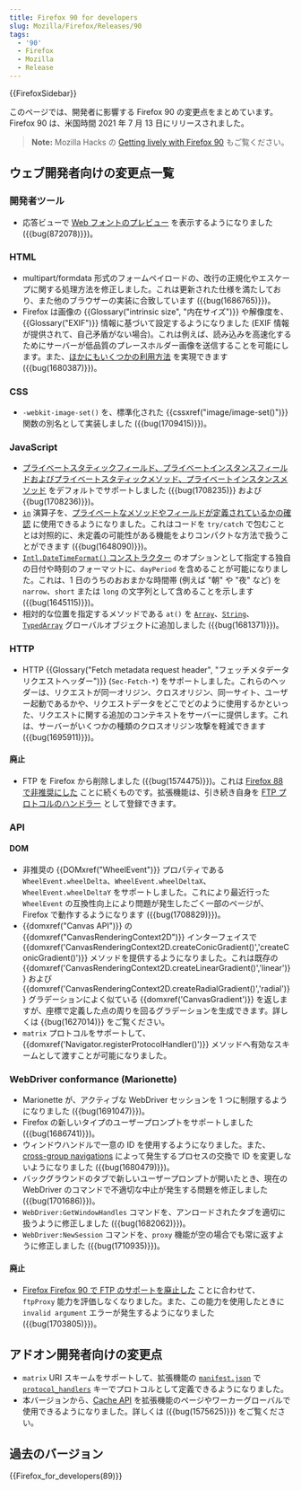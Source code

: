 ```yaml
---
title: Firefox 90 for developers
slug: Mozilla/Firefox/Releases/90
tags:
  - '90'
  - Firefox
  - Mozilla
  - Release
---
```

{{FirefoxSidebar}}

このページでは、開発者に影響する Firefox 90 の変更点をまとめています。Firefox 90 は、米国時間 2021 年 7 月 13 日にリリースされました。

> **Note:** Mozilla Hacks の [Getting lively with Firefox 90](https://hacks.mozilla.org/2021/07/getting-lively-with-firefox-90/) もご覧ください。

## ウェブ開発者向けの変更点一覧

### 開発者ツール

- 応答ビューで [Web フォントのプレビュー](/ja/docs/Tools/Network_Monitor/request_details#response_tab) を表示するようになりました ({{bug(872078)}})。

### HTML

- multipart/formdata 形式のフォームペイロードの、改行の正規化やエスケープに関する処理方法を修正しました。これは更新された仕様を満たしており、また他のブラウザーの実装に合致しています ({{bug(1686765)}})。
- Firefox は画像の {{Glossary("intrinsic size", "内在サイズ")}} や解像度を、{{Glossary("EXIF")}} 情報に基づいて設定するようになりました (EXIF 情報が提供されて、自己矛盾がない場合)。これは例えば、読み込みを高速化するためにサーバーが低品質のプレースホルダー画像を送信することを可能にします。また、[ほかにもいくつかの利用方法](https://github.com/eeeps/exif-intrinsic-sizing-explainer) を実現できます ({{bug(1680387)}})。

### CSS

- `-webkit-image-set()` を、標準化された {{cssxref("image/image-set()")}} 関数の別名として実装しました ({{bug(1709415)}})。

### JavaScript

- [プライベートスタティックフィールド、プライベートインスタンスフィールドおよびプライベートスタティックメソッド、プライベートインスタンスメソッド](/ja/docs/Web/JavaScript/Reference/Classes/Private_class_fields) をデフォルトでサポートしました ({{bug(1708235)}} および {{bug(1708236)}})。
- [`in`](/ja/docs/Web/JavaScript/Reference/Operators/in#private_fields_and_methods) 演算子を、[プライベートなメソッドやフィールドが定義されているかの確認](/ja/docs/Web/JavaScript/Guide/Working_With_Private_Class_Features#checking_if_a_private_fieldmethod_exists) に使用できるようになりました。これはコードを `try/catch` で包むこととは対照的に、未定義の可能性がある機能をよりコンパクトな方法で扱うことができます ({{bug(1648090)}})。
- [`Intl.DateTimeFormat()` コンストラクター](/ja/docs/Web/JavaScript/Reference/Global_Objects/Intl/DateTimeFormat/DateTimeFormat) のオプションとして指定する独自の日付や時刻のフォーマットに、`dayPeriod` を含めることが可能になりました。これは、1 日のうちのおおまかな時間帯 (例えば "朝" や "夜" など) を `narrow`、`short` または `long` の文字列として含めることを示します ({{bug(1645115)}})。
- 相対的な位置を指定するメソッドである `at()` を [`Array`](/ja/docs/Web/JavaScript/Reference/Global_Objects/Array)、[`String`](/ja/docs/Web/JavaScript/Reference/Global_Objects/String)、[`TypedArray`](/ja/docs/Web/JavaScript/Reference/Global_Objects/TypedArray) グローバルオブジェクトに追加しました ({{bug(1681371)}})。

### HTTP

- HTTP {{Glossary("Fetch metadata request header", "フェッチメタデータリクエストヘッダー")}} (`Sec-Fetch-*`) をサポートしました。これらのヘッダーは、リクエストが同一オリジン、クロスオリジン、同一サイト、ユーザー起動であるかや、リクエストデータをどこでどのように使用するかといった、リクエストに関する追加のコンテキストをサーバーに提供します。これは、サーバーがいくつかの種類のクロスオリジン攻撃を軽減できます ({{bug(1695911)}})。

#### 廃止

- FTP を Firefox から削除しました ({{bug(1574475)}})。これは [Firefox 88 で非推奨にした](/ja/docs/Mozilla/Firefox/Releases/88#http) ことに続くものです。拡張機能は、引き続き自身を [FTP プロトコルのハンドラー](/ja/docs/Mozilla/Add-ons/WebExtensions/manifest.json/protocol_handlers) として登録できます。

### API

#### DOM

- 非推奨の {{DOMxref("WheelEvent")}} プロパティである `WheelEvent.wheelDelta`、`WheelEvent.wheelDeltaX`、`WheelEvent.wheelDeltaY` をサポートしました。これにより最近行った `WheelEvent` の互換性向上により問題が発生したごく一部のページが、Firefox で動作するようになります ({{bug(1708829)}})。
- {{domxref("Canvas API")}} の {{domxref("CanvasRenderingContext2D")}} インターフェイスで {{domxref('CanvasRenderingContext2D.createConicGradient()','createConicGradient()')}} メソッドを提供するようになりました。これは既存の {{domxref('CanvasRenderingContext2D.createLinearGradient()','linear')}} および {{domxref('CanvasRenderingContext2D.createRadialGradient()','radial')}} グラデーションによく似ている {{domxref('CanvasGradient')}} を返しますが、座標で定義した点の周りを回るグラデーションを生成できます。詳しくは {{bug(1627014)}} をご覧ください。
- `matrix` プロトコルをサポートして、{{domxref('Navigator.registerProtocolHandler()')}} メソッドへ有効なスキームとして渡すことが可能になりました。

### WebDriver conformance (Marionette)

- Marionette が、アクティブな WebDriver セッションを 1 つに制限するようになりました ({{bug(1691047)}})。
- Firefox の新しいタイプのユーザープロンプトをサポートしました ({{bug(1686741)}})。
- ウィンドウハンドルで一意の ID を使用するようになりました。また、[cross-group navigations](https://firefox-source-docs.mozilla.org/dom/navigation/nav_replace.html#cross-group-navigations) によって発生するプロセスの交換で ID を変更しないようになりました ({{bug(1680479)}})。
- バックグラウンドのタブで新しいユーザープロンプトが開いたとき、現在の WebDriver のコマンドで不適切な中止が発生する問題を修正しました ({{bug(1701686)}})。
- `WebDriver:GetWindowHandles` コマンドを、アンロードされたタブを適切に扱うように修正しました ({{bug(1682062)}})。
- `WebDriver:NewSession` コマンドを、`proxy` 機能が空の場合でも常に返すように修正しました ({{bug(1710935)}})。

#### 廃止

- [Firefox Firefox 90 で FTP のサポートを廃止した](#removals_http) ことに合わせて、`ftpProxy` 能力を評価しなくなりました。また、この能力を使用したときに `invalid argument` エラーが発生するようになりました ({{bug(1703805)}})。

## アドオン開発者向けの変更点

- `matrix` URI スキームをサポートして、拡張機能の [`manifest.json`](/ja/docs/Mozilla/Add-ons/WebExtensions/manifest.json) で [`protocol_handlers`](/ja/docs/Mozilla/Add-ons/WebExtensions/manifest.json/protocol_handlers) キーでプロトコルとして定義できるようになりました。
- 本バージョンから、[Cache API](/ja/docs/Web/API/Cache) を拡張機能のページやワーカーグローバルで使用できるようになりました。詳しくは ({{bug(1575625)}}) をご覧ください。

## 過去のバージョン

{{Firefox_for_developers(89)}}
